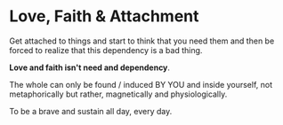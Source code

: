 # Love, Faith & Attachment

Get attached to things and start to think that you need them and then be forced to realize that this dependency is a bad thing.

**Love and faith isn't need and dependency**.

The whole can only be found / induced BY YOU and inside yourself, not metaphorically but rather, magnetically and physiologically.

To be a brave and sustain all day, every day.